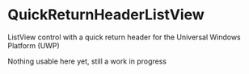 # QuickReturnHeaderListView
ListView control with a quick return header for the Universal Windows Platform (UWP)

Nothing usable here yet, still a work in progress